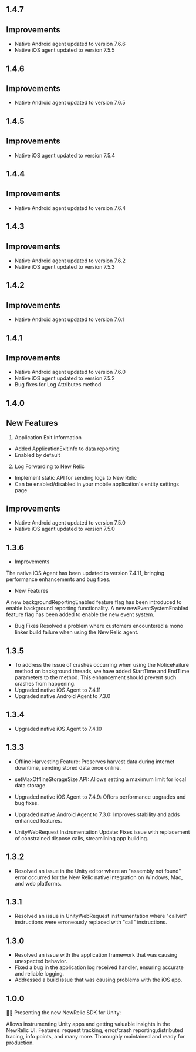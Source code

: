 ## 1.4.7

## Improvements
- Native Android agent updated to version 7.6.6
- Native iOS agent updated to version 7.5.5

## 1.4.6

## Improvements
- Native Android agent updated to version 7.6.5

## 1.4.5

## Improvements
- Native iOS agent updated to version 7.5.4

## 1.4.4

## Improvements
- Native Android agent updated to version 7.6.4

## 1.4.3


## Improvements

- Native Android agent updated to version 7.6.2
- Native iOS agent updated to version 7.5.3

## 1.4.2


## Improvements

- Native Android agent updated to version 7.6.1

## 1.4.1


## Improvements

- Native Android agent updated to version 7.6.0
- Native iOS agent updated to version 7.5.2
- Bug fixes for Log Attributes method

## 1.4.0

## New Features

1. Application Exit Information
  - Added ApplicationExitInfo to data reporting
  - Enabled by default

2. Log Forwarding to New Relic
  - Implement static API for sending logs to New Relic
  - Can be enabled/disabled in your mobile application's entity settings page

## Improvements

- Native Android agent updated to version 7.5.0
- Native iOS agent updated to version 7.5.0

## 1.3.6

* Improvements

The native iOS Agent has been updated to version 7.4.11, bringing performance enhancements and bug fixes.

* New Features

A new backgroundReportingEnabled feature flag has been introduced to enable background reporting functionality.
A new newEventSystemEnabled feature flag has been added to enable the new event system.

* Bug Fixes
Resolved a problem where customers encountered a mono linker build failure when using the New Relic agent.

## 1.3.5

- To address the issue of crashes occurring when using the NoticeFailure method on background threads, we have added StartTime and EndTime parameters to the method. This enhancement should prevent such crashes from happening.
- Upgraded native iOS Agent to 7.4.11
- Upgraded native Android Agent to 7.3.0

## 1.3.4

- Upgraded native iOS Agent to 7.4.10

## 1.3.3

- Offline Harvesting Feature: Preserves harvest data during internet downtime, sending stored data once online.

- setMaxOfflineStorageSize API: Allows setting a maximum limit for local data storage.

- Upgraded native iOS Agent to 7.4.9: Offers performance upgrades and bug fixes.

- Upgraded native Android Agent to 7.3.0: Improves stability and adds enhanced features.

- UnityWebRequest Instrumentation Update: Fixes issue with replacement of constrained dispose calls, streamlining app building.

## 1.3.2

- Resolved an issue in the Unity editor where an "assembly not found" error occurred for the New Relic native integration on Windows, Mac, and web platforms. 

## 1.3.1

- Resolved an issue in UnityWebRequest instrumentation where "callvirt" instructions were erroneously replaced with "call" instructions.

## 1.3.0

- Resolved an issue with the application framework that was causing unexpected behavior.
- Fixed a bug in the application log received handler, ensuring accurate and reliable logging.
- Addressed a build issue that was causing problems with the iOS app.

## 1.0.0

🎉🎊 Presenting the new NewRelic SDK for Unity:

Allows instrumenting Unity apps and getting valuable insights in the NewRelic UI. Features:
request tracking, error/crash reporting,distributed tracing, info points, and many more. Thoroughly
maintained and ready for production.
